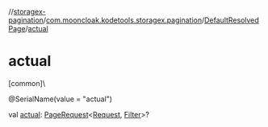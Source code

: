 //[storagex-pagination](../../../index.md)/[com.mooncloak.kodetools.storagex.pagination](../index.md)/[DefaultResolvedPage](index.md)/[actual](actual.md)

# actual

[common]\

@SerialName(value = &quot;actual&quot;)

val [actual](actual.md): [PageRequest](../-page-request/index.md)&lt;[Request](index.md), [Filter](index.md)&gt;?
